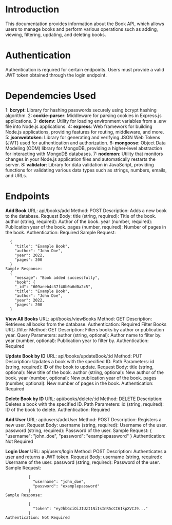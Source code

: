 # Introduction
This documentation provides information about the Book API, which allows users to manage books and perform various operations 
such as adding, viewing, filtering, updating, and deleting books.

# Authentication
Authentication is required for certain endpoints. Users must provide a valid JWT token obtained through the login endpoint.

# Dependemcies Used

   1: **bcrypt**: Library for hashing passwords securely using bcrypt hashing algorithm.
   2: **cookie-parser**: Middleware for parsing cookies in Express.js applications.
   3: **dotenv**: Utility for loading environment variables from a .env file into Node.js applications.
   4: **express**: Web framework for building Node.js applications, providing features for routing, middleware, and more.
   5: **jsonwebtoken**: Library for generating and verifying JSON Web Tokens (JWT) used for authentication and authorization.
   6: **mongoose**: Object Data Modeling (ODM) library for MongoDB, providing a higher-level abstraction for interacting with MongoDB databases.
   7: **nodemon**: Utility that monitors changes in your Node.js application files and automatically restarts the server.
   8: **validator**: Library for data validation in JavaScript, providing functions for validating various data types such as strings, numbers, emails, and URLs.


# Endpoints
  
  **Add Book**
    URL: api/books/add
    Method: POST
    Description: Adds a new book to the database.
    Request Body:
    title (string, required): Title of the book.
    author (string, required): Author of the book.
    year (number, required): Publication year of the book.
    pages (number, required): Number of pages in the book.
    Authentication: Required
    Sample Request:

      {
        "title": "Example Book",
        "author": "John Doe",
        "year": 2022,
        "pages": 200
      }
    Sample Response:
      {
        "message": "Book added successfully",
        "book": {
        "_id": "609aeeb4c37f40b0a6d0a2c5",
        "title": "Example Book",
        "author": "John Doe",
        "year": 2022,
        "pages": 200
      }

**View All Books**
    URL: api/books/viewBooks
    Method: GET
    Description: Retrieves all books from the database.
    Authentication: Required
    Filter Books
    URL: /filter
    Method: GET
    Description: Filters books by author or publication year.
    Query Parameters:
      author (string, optional): Author name to filter by.
      year (number, optional): Publication year to filter by.
    Authentication: Required

**Update Book by ID**
    URL: api/books/updateBook/:id
    Method: PUT
    Description: Updates a book with the specified ID.
    Path Parameters:
    id (string, required): ID of the book to update.
    Request Body:
        title (string, optional): New title of the book.
        author (string, optional): New author of the book.
        year (number, optional): New publication year of the book.
        pages (number, optional): New number of pages in the book.
    Authentication: Required


**Delete Book by ID**
    URL: api/books/delete/:id
    Method: DELETE
    Description: Deletes a book with the specified ID.
    Path Parameters:
      id (string, required): ID of the book to delete.
    Authentication: Required


**Add User**
    URL: api/users/addUser
    Method: POST
    Description: Registers a new user.
    Request Body:
    username (string, required): Username of the user.
    password (string, required): Password of the user.
    Sample Request:
              {
                "username": "john_doe",
                "password": "examplepassword"
              }
    Authentication: Not Required

**Login User**
    URL: api/users/login
    Method: POST
    Description: Authenticates a user and returns a JWT token.
    Request Body:
    username (string, required): Username of the user.
    password (string, required): Password of the user.
    Sample Request:

              {
                "username": "john_doe",
                "password": "examplepassword"
              }
    Sample Response:

              {
                "token": "eyJhbGciOiJIUzI1NiIsInR5cCI6IkpXVCJ9..."
              }
    Authentication: Not Required
